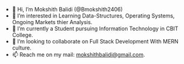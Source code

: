 - 👋 Hi, I’m Mokshith Balidi (@Bmokshith2406)
- 👀 I’m interested in Learning Data-Structures, Operating Systems, Ongoing Markets thier Analysis.
- 🌱 I’m currently a Student pursuing Information Technology in CBIT College.
- 💞️ I’m looking to collaborate on Full Stack Development With MERN culture.
- 📫 Reach me on my mail: mokshithbalidi@gmail.com.

<!---
Bmokshith2406/Bmokshith2406 is a ✨ special ✨ repository because its `README.md` (this file) appears on your GitHub profile.
You can click the Preview link to take a look at your changes.
--->
